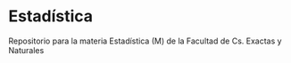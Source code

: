 # Estadística
Repositorio para la materia Estadística (M) de la Facultad de Cs. Exactas y Naturales

